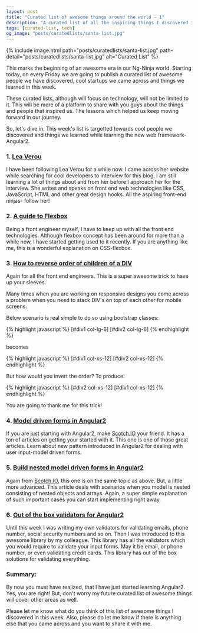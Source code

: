 ```yaml
---
layout: post
title: "Curated list of awesome things around the world - 1"
description: "A curated list of all the inspiring things I discovered in this week. It includes great people I met, cool Startups I came across and incredible solutions to tech problems I solved. "
tags: [curated-list, tech]
og_image: "posts/curatedlists/santa-list.jpg"
---
```


{% include image.html path="posts/curatedlists/santa-list.jpg" path-detail="posts/curatedlists/santa-list.jpg" alt="Curated List" %}


This marks the beginning of an awesome era in our Ng-Ninja world. Starting today, on every Friday we are going to publish a curated list of awesome people we have discovered, cool startups we came across and things we learned in this week.

These curated lists, although will focus on technology, will not be limited to it. This will be more of a platform to share with you guys about the things and people that inspired us. The lessons which helped us keep moving forward in our journey.

So, let's dive in. This week's list is targetted towards cool people we discovered and things we learned while learning the new web framework- Angular2.

### 1. [Lea Verou](http://lea.verou.me/about/)
I have been following Lea Verou for a while now. I came across her website while searching for cool developers to interview for this blog. I am still learning a lot of things about and from her before I approach her for the interview. She writes and speaks on front end web technologies like CSS, JavaScript, HTML and other great design hooks. All the aspiring front-end ninjas- follow her!

### 2. [A guide to Flexbox](https://css-tricks.com/snippets/css/a-guide-to-flexbox/)
Being a front engineer myself, I have to keep up with all the front end technologies. Although flexbox concept has been around for more than a while now, I have started getting used to it recently. If you are anything like me, this is a wonderful explanation on CSS-flexbox.

### 3. [How to reverse order of children of a DIV](http://stackoverflow.com/questions/38002640/how-do-you-access-the-element-html-from-within-an-angular-2-attribute-directive)
Again for all the front end engineers. This is a super awesome trick to have up your sleeves. 

Many times when you are working on responsive designs you come across a problem when you need to stack DIV's on top of each other for mobile screens.

Below scenario is real simple to do so using bootstrap classes:

{% highlight javascript %}
[#div1 col-lg-6]    [#div2 col-lg-6]
{% endhighlight %}

becomes

{% highlight javascript %}
[#div1 col-xs-12]
[#div2 col-xs-12]
{% endhighlight %}

But how would you invert the order? To produce:

{% highlight javascript %}
[#div2 col-xs-12]
[#div1 col-xs-12]
{% endhighlight %}

You are going to thank me for this trick!


### 4. [Model driven forms in Angular2](https://scotch.io/tutorials/using-angular-2s-model-driven-forms-with-formgroup-and-formcontrol)
If you are just starting with Angular2, make [Scotch.IO](https://scotch.io/) your friend. It has a ton of articles on getting your started with it. This one is one of those great articles. Learn about new pattern introduced in Angular2 for dealing with user input-model driven forms.


### 5. [Build nested model driven forms in Angular2](https://scotch.io/tutorials/how-to-build-nested-model-driven-forms-in-angular-2)
Again from [Scotch.IO](https://scotch.io/), this one is on the same topic as above. But, a little more advanced. This article deals with scenarios when you model is nested consisting of nested objects and arrays. Again, a super simple explanation of such important cases you can start implementing right away.


### 6. [Out of the box validators for Angular2](https://www.npmjs.com/package/angular2-validators)
Until this week I was writing my own validators for validating emails, phone number, social security numbers and so on. Then I was introduced to this awesome library by my colleague. This library has all the validators which you would require to validate your input forms. May it be email, or phone number, or even validating credit cards. This library has out of the box solutions for validating everything. 


### Summary:
By now you must have realized, that I have just started learning Angular2. Yes, you are right! But, don't worry my future curated list of awesome things will cover other areas as well.

Please let me know what do you think of this list of awesome things I discovered in this week. Also, please do let me know if there is anything else that you came across and you want to share it with me.




